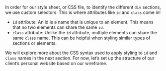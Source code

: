 In order for our style sheet, or CSS file, to identify the different `div` sections, we use custom selectors. This is where attributes like `id` and `class` come in!

- `id` attribute: An id is a name that is  unique to an element. This means that no two elements can share the same `id`.
- `class` attribute: Unlike the `id` attribute, multiple elements can share the same `class` name. This can be helpful when styling similar types of sections or elements.

We will explore more about the CSS syntax used to apply styling to `id` and `class` names in the next section. For now, let’s set up the structure of our client’s personal website based on our wireframe.
